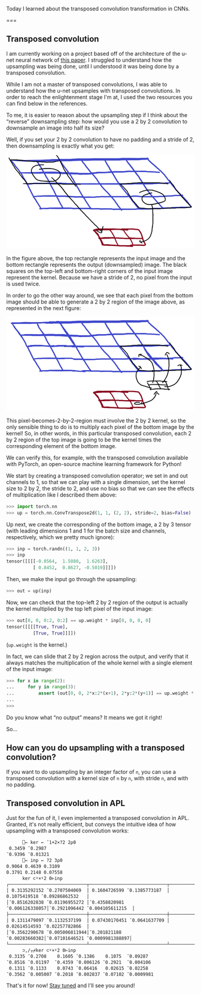 Today I learned about the transposed convolution transformation in CNNs.

===


## Transposed convolution

I am currently working on a project based off of the architecture of the u-net neural network of [this paper][unet-paper].
I struggled to understand how the upsampling was being done,
until I understood it was being done by a transposed convolution.

While I am not a master of transposed convolutions,
I was able to understand how the u-net upsamples with transposed convolutions.
In order to reach the enlightenment stage I'm at,
I used the two resources you can find below in the references.

To me,
it is easier to reason about the upsampling step if I think about the “reverse” downsampling step:
how would you use a 2 by 2 convolution to downsample an image into half its size?

Well, if you set your 2 by 2 convolution to have no padding and a stride of 2,
then downsampling is exactly what you get:

![Paint diagram representing a 2x2 kernel acting on a 4x6 image producing a 2x3 downsample.](thumbnail.webp "Representation of a 2x2 kernel acting on a 4x6 image producing a 2x3 downsample.")

In the figure above, the top rectangle represents the input image and the bottom rectangle represents the output (downsampled) image.
The black squares on the top-left and bottom-right corners of the input image represent the kernel.
Because we have a stride of 2, no pixel from the input is used twice.

In order to go the other way around,
we see that each pixel from the bottom image should be able to generate a 2 by 2 region of the image above,
as represented in the next figure:

![Paint diagram representing the transposed convolution.](_transposed.webp "Each pixel of the bottom image generates 4 of the top image.")

This pixel-becomes-2-by-2-region must involve the 2 by 2 kernel,
so the only sensible thing to do is to multiply each pixel of the bottom image by the kernel!
So, in other words, in this particular transposed convolution,
each 2 by 2 region of the top image is going to be the kernel times the corresponding element of the bottom image.

We can verify this, for example,
with the transposed convolution available with PyTorch,
an open-source machine learning framework for Python!

We start by creating a transposed convolution operator;
we set in and out channels to 1,
so that we can play with a single dimension,
set the kernel size to 2 by 2,
the stride to 2,
and use no bias so that we can see the effects of multiplication
like I described them above:

```py
>>> import torch.nn
>>> up = torch.nn.ConvTranspose2d(1, 1, (2, 2), stride=2, bias=False)
```

Up next, we create the corresponding of the bottom image,
a 2 by 3 tensor
(with leading dimensions 1 and 1 for the batch size and channels,
respectively, which we pretty much ignore):

```py
>>> inp = torch.randn((1, 1, 2, 3))
>>> inp
tensor([[[[-0.0564,  1.5080,  1.6263],
          [ 0.8452,  0.8627, -0.5019]]]])
```

Then, we make the input go through the upsampling:

```py
>>> out = up(inp)
```

Now, we can check that the top-left 2 by 2 region of the output is actually the kernel multiplied by the top left pixel of the input image:

```py
>>> out[0, 0, 0:2, 0:2] == up.weight * inp[0, 0, 0, 0]
tensor([[[[True, True],
          [True, True]]]])
```

(`up.weight` is the kernel.)

In fact, we can slide that 2 by 2 region across the output,
and verify that it always matches the multiplication of the whole kernel with a single element of the input image:

```py
>>> for x in range(2):
...     for y in range(3):
...         assert (out[0, 0, 2*x:2*(x+1), 2*y:2*(y+1)] == up.weight * inp[0, 0, x, y]).all()
...
>>>
```

Do you know what “no output” means?
It means we got it right!

So...


## How can you do upsampling with a transposed convolution?

If you want to do upsampling by an integer factor of `n`,
you can use a transposed convolution with a kernel size of `n` by `n`,
with stride `n`, and with no padding.


## Transposed convolution in APL

Just for the fun of it,
I even implemented a transposed convolution in APL.
Granted, it's not really efficient,
but conveys the intuitive idea of how upsampling with a transposed convolution works:

```APL
      ⎕← ker ← ¯1+2×?2 2⍴0   
 0.3459 ¯0.2987 
¯0.9396 ¯0.01321
      ⎕← inp ← ?2 3⍴0        
0.9064 0.4639 0.3109 
0.3791 0.2148 0.07558
      ker ⊂⍤×⍤2 0⊢inp         
┌─────────────────────────────┬─────────────────────────────┬───────────────────────────────┐
│ 0.3135292152 ¯0.2707504069  │ 0.1604726599 ¯0.1385773187  │ 0.1075419518 ¯0.09286862532   │
│¯0.8516202838 ¯0.01196955272 │¯0.4358820981 ¯0.006126338057│¯0.2921096442 ¯0.004105611215  │
├─────────────────────────────┼─────────────────────────────┼───────────────────────────────┤
│ 0.1311479097 ¯0.1132537199  │ 0.07430170451 ¯0.0641637709 │ 0.02614514593 ¯0.02257782866  │
│¯0.3562290678 ¯0.005006811944│¯0.201821188   ¯0.00283660382│¯0.07101646521 ¯0.0009981388897│
└─────────────────────────────┴─────────────────────────────┴───────────────────────────────┘
      ⊃,/⍪⌿ker ⊂⍤×⍤2 0⊢inp      
 0.3135 ¯0.2708    0.1605 ¯0.1386    0.1075  ¯0.09287  
¯0.8516 ¯0.01197  ¯0.4359 ¯0.006126 ¯0.2921  ¯0.004106 
 0.1311 ¯0.1133    0.0743 ¯0.06416   0.02615 ¯0.02258  
¯0.3562 ¯0.005007 ¯0.2018 ¯0.002837 ¯0.07102 ¯0.0009981
```

That's it for now! [Stay tuned][subscribe] and I'll see you around!

[subscribe]: /subscribe

[unet-paper]: https://arxiv.org/abs/1505.04597
